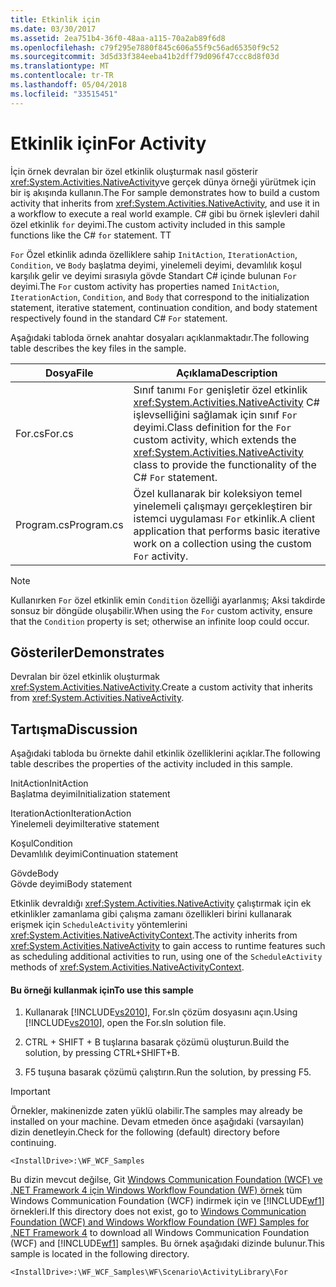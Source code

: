 ```yaml
---
title: Etkinlik için
ms.date: 03/30/2017
ms.assetid: 2ea751b4-36f0-48aa-a115-70a2ab89f6d8
ms.openlocfilehash: c79f295e7880f845c606a55f9c56ad65350f9c52
ms.sourcegitcommit: 3d5d33f384eeba41b2dff79d096f47ccc8d8f03d
ms.translationtype: MT
ms.contentlocale: tr-TR
ms.lasthandoff: 05/04/2018
ms.locfileid: "33515451"
---
```

# <a name="for-activity"></a><span data-ttu-id="541a5-102">Etkinlik için</span><span class="sxs-lookup"><span data-stu-id="541a5-102">For Activity</span></span>
<span data-ttu-id="541a5-103">İçin örnek devralan bir özel etkinlik oluşturmak nasıl gösterir <xref:System.Activities.NativeActivity>ve gerçek dünya örneği yürütmek için bir iş akışında kullanın.</span><span class="sxs-lookup"><span data-stu-id="541a5-103">The For sample demonstrates how to build a custom activity that inherits from <xref:System.Activities.NativeActivity>, and use it in a workflow to execute a real world example.</span></span> <span data-ttu-id="541a5-104">C# gibi bu örnek işlevleri dahil özel etkinlik `for` deyimi.</span><span class="sxs-lookup"><span data-stu-id="541a5-104">The custom activity included in this sample functions like the C# `for` statement.</span></span> <span data-ttu-id="541a5-105">T</span><span class="sxs-lookup"><span data-stu-id="541a5-105">T</span></span>  
  
 <span data-ttu-id="541a5-106">`For` Özel etkinlik adında özelliklere sahip `InitAction`, `IterationAction`, `Condition`, ve `Body` başlatma deyimi, yinelemeli deyimi, devamlılık koşul karşılık gelir ve deyimi sırasıyla gövde Standart C# içinde bulunan `For` deyimi.</span><span class="sxs-lookup"><span data-stu-id="541a5-106">The `For` custom activity has properties named `InitAction`, `IterationAction`, `Condition`, and `Body` that correspond to the initialization statement, iterative statement, continuation condition, and body statement respectively found in the standard C# `For` statement.</span></span>  
  
 <span data-ttu-id="541a5-107">Aşağıdaki tabloda örnek anahtar dosyaları açıklanmaktadır.</span><span class="sxs-lookup"><span data-stu-id="541a5-107">The following table describes the key files in the sample.</span></span>  
  
|<span data-ttu-id="541a5-108">Dosya</span><span class="sxs-lookup"><span data-stu-id="541a5-108">File</span></span>|<span data-ttu-id="541a5-109">Açıklama</span><span class="sxs-lookup"><span data-stu-id="541a5-109">Description</span></span>|  
|----------|-----------------|  
|<span data-ttu-id="541a5-110">For.cs</span><span class="sxs-lookup"><span data-stu-id="541a5-110">For.cs</span></span>|<span data-ttu-id="541a5-111">Sınıf tanımı `For` genişletir özel etkinlik <xref:System.Activities.NativeActivity> C# işlevselliğini sağlamak için sınıf `For` deyimi.</span><span class="sxs-lookup"><span data-stu-id="541a5-111">Class definition for the `For` custom activity, which extends the <xref:System.Activities.NativeActivity> class to provide the functionality of the C# `For` statement.</span></span>|  
|<span data-ttu-id="541a5-112">Program.cs</span><span class="sxs-lookup"><span data-stu-id="541a5-112">Program.cs</span></span>|<span data-ttu-id="541a5-113">Özel kullanarak bir koleksiyon temel yinelemeli çalışmayı gerçekleştiren bir istemci uygulaması `For` etkinlik.</span><span class="sxs-lookup"><span data-stu-id="541a5-113">A client application that performs basic iterative work on a collection using the custom `For` activity.</span></span>|  
  
> [!NOTE]
>  <span data-ttu-id="541a5-114">Kullanırken `For` özel etkinlik emin `Condition` özelliği ayarlanmış; Aksi takdirde sonsuz bir döngüde oluşabilir.</span><span class="sxs-lookup"><span data-stu-id="541a5-114">When using the `For` custom activity, ensure that the `Condition` property is set; otherwise an infinite loop could occur.</span></span>  
  
## <a name="demonstrates"></a><span data-ttu-id="541a5-115">Gösteriler</span><span class="sxs-lookup"><span data-stu-id="541a5-115">Demonstrates</span></span>  
 <span data-ttu-id="541a5-116">Devralan bir özel etkinlik oluşturmak <xref:System.Activities.NativeActivity>.</span><span class="sxs-lookup"><span data-stu-id="541a5-116">Create a custom activity that inherits from <xref:System.Activities.NativeActivity>.</span></span>  
  
## <a name="discussion"></a><span data-ttu-id="541a5-117">Tartışma</span><span class="sxs-lookup"><span data-stu-id="541a5-117">Discussion</span></span>  
 <span data-ttu-id="541a5-118">Aşağıdaki tabloda bu örnekte dahil etkinlik özelliklerini açıklar.</span><span class="sxs-lookup"><span data-stu-id="541a5-118">The following table describes the properties of the activity included in this sample.</span></span>  
  
 <span data-ttu-id="541a5-119">InitAction</span><span class="sxs-lookup"><span data-stu-id="541a5-119">InitAction</span></span>  
 <span data-ttu-id="541a5-120">Başlatma deyimi</span><span class="sxs-lookup"><span data-stu-id="541a5-120">Initialization statement</span></span>  
  
 <span data-ttu-id="541a5-121">IterationAction</span><span class="sxs-lookup"><span data-stu-id="541a5-121">IterationAction</span></span>  
 <span data-ttu-id="541a5-122">Yinelemeli deyimi</span><span class="sxs-lookup"><span data-stu-id="541a5-122">Iterative statement</span></span>  
  
 <span data-ttu-id="541a5-123">Koşul</span><span class="sxs-lookup"><span data-stu-id="541a5-123">Condition</span></span>  
 <span data-ttu-id="541a5-124">Devamlılık deyimi</span><span class="sxs-lookup"><span data-stu-id="541a5-124">Continuation statement</span></span>  
  
 <span data-ttu-id="541a5-125">Gövde</span><span class="sxs-lookup"><span data-stu-id="541a5-125">Body</span></span>  
 <span data-ttu-id="541a5-126">Gövde deyimi</span><span class="sxs-lookup"><span data-stu-id="541a5-126">Body statement</span></span>  
  
 <span data-ttu-id="541a5-127">Etkinlik devraldığı <xref:System.Activities.NativeActivity> çalıştırmak için ek etkinlikler zamanlama gibi çalışma zamanı özellikleri birini kullanarak erişmek için `ScheduleActivity` yöntemlerini <xref:System.Activities.NativeActivityContext>.</span><span class="sxs-lookup"><span data-stu-id="541a5-127">The activity inherits from <xref:System.Activities.NativeActivity> to gain access to runtime features such as scheduling additional activities to run, using one of the `ScheduleActivity` methods of <xref:System.Activities.NativeActivityContext>.</span></span>  
  
#### <a name="to-use-this-sample"></a><span data-ttu-id="541a5-128">Bu örneği kullanmak için</span><span class="sxs-lookup"><span data-stu-id="541a5-128">To use this sample</span></span>  
  
1.  <span data-ttu-id="541a5-129">Kullanarak [!INCLUDE[vs2010](../../../../includes/vs2010-md.md)], For.sln çözüm dosyasını açın.</span><span class="sxs-lookup"><span data-stu-id="541a5-129">Using [!INCLUDE[vs2010](../../../../includes/vs2010-md.md)], open the For.sln solution file.</span></span>  
  
2.  <span data-ttu-id="541a5-130">CTRL + SHIFT + B tuşlarına basarak çözümü oluşturun.</span><span class="sxs-lookup"><span data-stu-id="541a5-130">Build the solution, by pressing CTRL+SHIFT+B.</span></span>  
  
3.  <span data-ttu-id="541a5-131">F5 tuşuna basarak çözümü çalıştırın.</span><span class="sxs-lookup"><span data-stu-id="541a5-131">Run the solution, by pressing F5.</span></span>  
  
> [!IMPORTANT]
>  <span data-ttu-id="541a5-132">Örnekler, makinenizde zaten yüklü olabilir.</span><span class="sxs-lookup"><span data-stu-id="541a5-132">The samples may already be installed on your machine.</span></span> <span data-ttu-id="541a5-133">Devam etmeden önce aşağıdaki (varsayılan) dizin denetleyin.</span><span class="sxs-lookup"><span data-stu-id="541a5-133">Check for the following (default) directory before continuing.</span></span>  
>   
>  `<InstallDrive>:\WF_WCF_Samples`  
>   
>  <span data-ttu-id="541a5-134">Bu dizin mevcut değilse, Git [Windows Communication Foundation (WCF) ve .NET Framework 4 için Windows Workflow Foundation (WF) örnek](http://go.microsoft.com/fwlink/?LinkId=150780) tüm Windows Communication Foundation (WCF) indirmek için ve [!INCLUDE[wf1](../../../../includes/wf1-md.md)] örnekleri.</span><span class="sxs-lookup"><span data-stu-id="541a5-134">If this directory does not exist, go to [Windows Communication Foundation (WCF) and Windows Workflow Foundation (WF) Samples for .NET Framework 4](http://go.microsoft.com/fwlink/?LinkId=150780) to download all Windows Communication Foundation (WCF) and [!INCLUDE[wf1](../../../../includes/wf1-md.md)] samples.</span></span> <span data-ttu-id="541a5-135">Bu örnek aşağıdaki dizinde bulunur.</span><span class="sxs-lookup"><span data-stu-id="541a5-135">This sample is located in the following directory.</span></span>  
>   
>  `<InstallDrive>:\WF_WCF_Samples\WF\Scenario\ActivityLibrary\For`